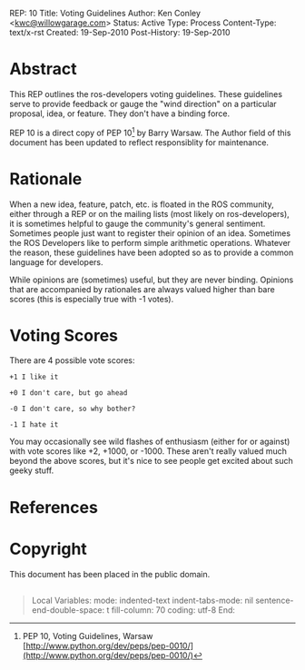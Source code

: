 REP: 10 Title: Voting Guidelines Author: Ken Conley \<<kwc@willowgarage.com>\> Status: Active Type: Process Content-Type: text/x-rst Created: 19-Sep-2010 Post-History: 19-Sep-2010

# Abstract

This REP outlines the ros-developers voting guidelines. These guidelines serve to provide feedback or gauge the \"wind direction\" on a particular proposal, idea, or feature. They don\'t have a binding force.

REP 10 is a direct copy of PEP 10[^1] by Barry Warsaw. The Author field of this document has been updated to reflect responsiblity for maintenance.

# Rationale

When a new idea, feature, patch, etc. is floated in the ROS community, either through a REP or on the mailing lists (most likely on ros-developers), it is sometimes helpful to gauge the community\'s general sentiment. Sometimes people just want to register their opinion of an idea. Sometimes the ROS Developers like to perform simple arithmetic operations. Whatever the reason, these guidelines have been adopted so as to provide a common language for developers.

While opinions are (sometimes) useful, but they are never binding. Opinions that are accompanied by rationales are always valued higher than bare scores (this is especially true with -1 votes).

# Voting Scores

There are 4 possible vote scores:

```
+1 I like it

+0 I don't care, but go ahead

-0 I don't care, so why bother?

-1 I hate it
```

You may occasionally see wild flashes of enthusiasm (either for or against) with vote scores like +2, +1000, or -1000. These aren\'t really valued much beyond the above scores, but it\'s nice to see people get excited about such geeky stuff.

# References

# Copyright

This document has been placed in the public domain.

## 

> Local Variables: mode: indented-text indent-tabs-mode: nil sentence-end-double-space: t fill-column: 70 coding: utf-8 End:

[^1]: PEP 10, Voting Guidelines, Warsaw [http://www.python.org/dev/peps/pep-0010/](http://www.python.org/dev/peps/pep-0010/)
